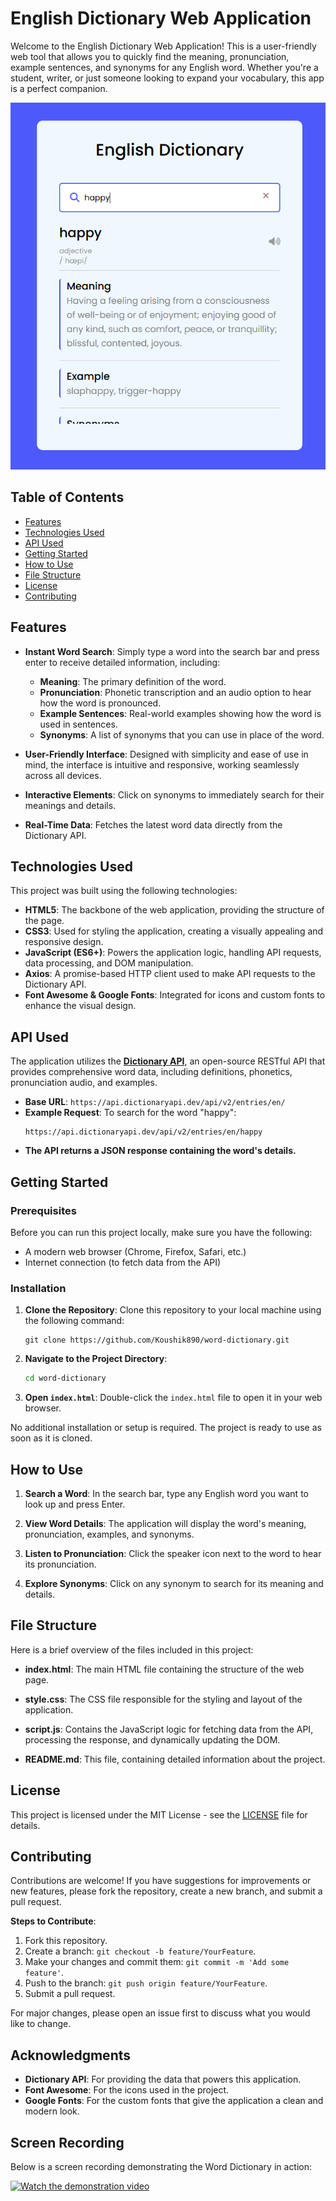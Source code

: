 # English Dictionary Web Application

Welcome to the English Dictionary Web Application! This is a user-friendly web tool that allows you to quickly find the meaning, pronunciation, example sentences, and synonyms for any English word. Whether you're a student, writer, or just someone looking to expand your vocabulary, this app is a perfect companion.

![Application Screenshot](https://github.com/Koushik890/word-dictionary/blob/main/Screenshot.png)

## Table of Contents

- [Features](#features)
- [Technologies Used](#technologies-used)
- [API Used](#api-used)
- [Getting Started](#getting-started)
- [How to Use](#how-to-use)
- [File Structure](#file-structure)
- [License](#license)
- [Contributing](#contributing)

## Features

- **Instant Word Search**: Simply type a word into the search bar and press enter to receive detailed information, including:
  - **Meaning**: The primary definition of the word.
  - **Pronunciation**: Phonetic transcription and an audio option to hear how the word is pronounced.
  - **Example Sentences**: Real-world examples showing how the word is used in sentences.
  - **Synonyms**: A list of synonyms that you can use in place of the word.

- **User-Friendly Interface**: Designed with simplicity and ease of use in mind, the interface is intuitive and responsive, working seamlessly across all devices.

- **Interactive Elements**: Click on synonyms to immediately search for their meanings and details.

- **Real-Time Data**: Fetches the latest word data directly from the Dictionary API.

## Technologies Used

This project was built using the following technologies:

- **HTML5**: The backbone of the web application, providing the structure of the page.
- **CSS3**: Used for styling the application, creating a visually appealing and responsive design.
- **JavaScript (ES6+)**: Powers the application logic, handling API requests, data processing, and DOM manipulation.
- **Axios**: A promise-based HTTP client used to make API requests to the Dictionary API.
- **Font Awesome & Google Fonts**: Integrated for icons and custom fonts to enhance the visual design.

## API Used

The application utilizes the **[Dictionary API](https://dictionaryapi.dev/)**, an open-source RESTful API that provides comprehensive word data, including definitions, phonetics, pronunciation audio, and examples.

- **Base URL**: `https://api.dictionaryapi.dev/api/v2/entries/en/`
- **Example Request**: To search for the word "happy":
  ```
  https://api.dictionaryapi.dev/api/v2/entries/en/happy
  ```
- **The API returns a JSON response containing the word's details.**

## Getting Started

### Prerequisites

Before you can run this project locally, make sure you have the following:

- A modern web browser (Chrome, Firefox, Safari, etc.)
- Internet connection (to fetch data from the API)

### Installation

1. **Clone the Repository**: Clone this repository to your local machine using the following command:
    
    ```
    git clone https://github.com/Koushik890/word-dictionary.git
    ```
2. **Navigate to the Project Directory**:
   
    ```bash
    cd word-dictionary
    ```

3. **Open `index.html`**: Double-click the `index.html` file to open it in your web browser.

No additional installation or setup is required. The project is ready to use as soon as it is cloned.

## How to Use

1. **Search a Word**: In the search bar, type any English word you want to look up and press Enter.
   
2. **View Word Details**: The application will display the word's meaning, pronunciation, examples, and synonyms.

3. **Listen to Pronunciation**: Click the speaker icon next to the word to hear its pronunciation.

4. **Explore Synonyms**: Click on any synonym to search for its meaning and details.

## File Structure

Here is a brief overview of the files included in this project:

- **index.html**: The main HTML file containing the structure of the web page.
  
- **style.css**: The CSS file responsible for the styling and layout of the application.

- **script.js**: Contains the JavaScript logic for fetching data from the API, processing the response, and dynamically updating the DOM.

- **README.md**: This file, containing detailed information about the project.

## License

This project is licensed under the MIT License - see the [LICENSE](LICENSE) file for details.

## Contributing

Contributions are welcome! If you have suggestions for improvements or new features, please fork the repository, create a new branch, and submit a pull request.

**Steps to Contribute**:

1. Fork this repository.
2. Create a branch: `git checkout -b feature/YourFeature`.
3. Make your changes and commit them: `git commit -m 'Add some feature'`.
4. Push to the branch: `git push origin feature/YourFeature`.
5. Submit a pull request.

For major changes, please open an issue first to discuss what you would like to change.

## Acknowledgments

- **Dictionary API**: For providing the data that powers this application.
- **Font Awesome**: For the icons used in the project.
- **Google Fonts**: For the custom fonts that give the application a clean and modern look.

## Screen Recording

Below is a screen recording demonstrating the Word Dictionary in action:

[![Watch the demonstration video](https://img.youtube.com/vi/BOOtWNmYah0/0.jpg)](https://youtu.be/BOOtWNmYah0)
